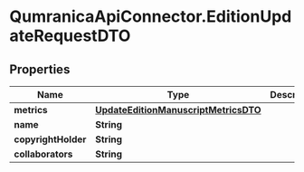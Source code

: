 # QumranicaApiConnector.EditionUpdateRequestDTO

## Properties

Name | Type | Description | Notes
------------ | ------------- | ------------- | -------------
**metrics** | [**UpdateEditionManuscriptMetricsDTO**](UpdateEditionManuscriptMetricsDTO.md) |  | [optional] 
**name** | **String** |  | [optional] 
**copyrightHolder** | **String** |  | [optional] 
**collaborators** | **String** |  | [optional] 


